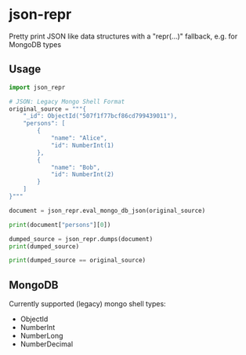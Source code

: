 # json-repr

Pretty print JSON like data structures with a "repr(...)" fallback, e.g. for MongoDB types

## Usage

```python
import json_repr

# JSON: Legacy Mongo Shell Format
original_source = """{
    "_id": ObjectId("507f1f77bcf86cd799439011"),
    "persons": [
        {
            "name": "Alice",
            "id": NumberInt(1)
        },
        {
            "name": "Bob",
            "id": NumberInt(2)
        }
    ]
}"""

document = json_repr.eval_mongo_db_json(original_source)

print(document["persons"][0])

dumped_source = json_repr.dumps(document)
print(dumped_source)

print(dumped_source == original_source)
```

## MongoDB

Currently supported (legacy) mongo shell types:

* ObjectId
* NumberInt
* NumberLong
* NumberDecimal
